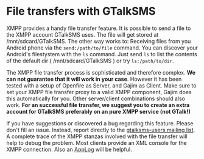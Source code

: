 # File transfers with GTalkSMS #

XMPP provides a handy file transfer feature. It is possible to send a file to the XMPP account GTalkSMS uses. The file will get stored at /mnt/sdcard/GTalkSMS.
The other way works to: Receiving files from you Android phone via the `send:/path/to/file` command. You can discover your Android's filestystem with the `ls` command. Just send `ls` to list the contents of the default dir ( /mnt/sdcard/GTalkSMS ) or try `ls:/path/to/dir`.

The XMPP file transfer process is sophisticated and therefore complex. **We can not guarantee that it will work in your case**. However it has been tested with a setup of Openfire as Server, and Gajim as Client. Make sure to set your XMPP file transfer proxy to a valid XMPP component, Gajim does this automatically for you. Other server/client combinations should also work. **For an successful file transfer, we suggest you to create an extra account for GTalkSMS preferably on an pure XMPP service (not GTalk!)**

If you have suggestions or discovered a bug regarding this feature. Please don't fill an issue. Instead, report directly to the [gtalksms-users mailing list](http://groups.google.com/group/gtalksms-users). A complete trace of the XMPP stanzas involved with the file transfer will help to debug the problem. Most clients provide an XML console for the XMPP connection. Also an [AppLog](GenerateAppLog.md) will be helpful.